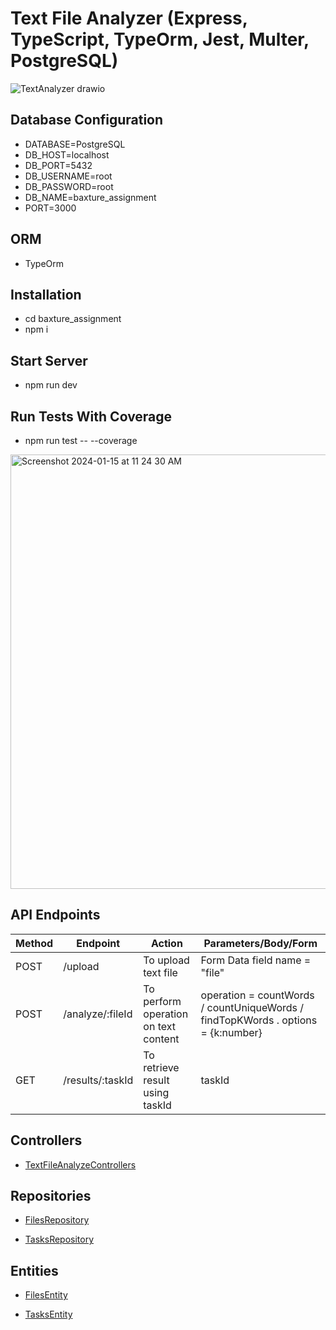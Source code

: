 # Text File Analyzer (Express, TypeScript, TypeOrm, Jest, Multer, PostgreSQL)


  ![TextAnalyzer drawio](https://github.com/amitwaghmare17011994/baxture_assignment/assets/38164439/6d231cfa-f2fd-4bd8-bd33-be263b2dbb71)
 






## Database Configuration
- DATABASE=PostgreSQL
- DB_HOST=localhost
- DB_PORT=5432
- DB_USERNAME=root
- DB_PASSWORD=root
- DB_NAME=baxture_assignment
- PORT=3000

## ORM
- TypeOrm

## Installation
- cd baxture_assignment
- npm i

## Start Server
- npm run dev

## Run Tests With Coverage
- npm run test -- --coverage

<img width="695" alt="Screenshot 2024-01-15 at 11 24 30 AM" src="https://github.com/amitwaghmare17011994/baxture_assignment/assets/38164439/a592ca9c-4fc6-4977-a9f0-c126d1301faf">





## API Endpoints
| Method | Endpoint | Action | Parameters/Body/Form
| ------ | --- | --- | ------------------------------- |
| POST | /upload | To upload text file   | Form Data field name = "file" 
| POST | /analyze/:fileId | To perform operation on text content | operation = countWords / countUniqueWords / findTopKWords  . options = {k:number}
| GET | /results/:taskId | To retrieve result using taskId | taskId
 


## Controllers

- [TextFileAnalyzeControllers](https://github.com/amitwaghmare17011994/baxture_assignment/blob/main/src/controllers/TextFileAnalyzeControllers.ts)

## Repositories

- [FilesRepository](https://github.com/amitwaghmare17011994/baxture_assignment/blob/main/src/repositories/FilesRepository.ts)

- [TasksRepository](https://github.com/amitwaghmare17011994/baxture_assignment/blob/main/src/repositories/TasksRepository.ts)

## Entities

- [FilesEntity](https://github.com/amitwaghmare17011994/baxture_assignment/blob/main/src/entities/Files.ts)

- [TasksEntity](https://github.com/amitwaghmare17011994/baxture_assignment/blob/main/src/entities/Tasks.ts)




